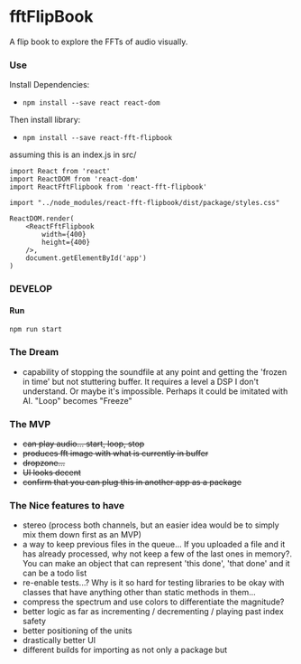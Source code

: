 # fftFlipBook
A flip book to explore the FFTs of audio visually.

### Use
Install Dependencies:
 - `npm install --save react react-dom`

Then install library:
 - `npm install --save react-fft-flipbook`

assuming this is an index.js in src/
```
import React from 'react'
import ReactDOM from 'react-dom'
import ReactFftFlipbook from 'react-fft-flipbook'

import "../node_modules/react-fft-flipbook/dist/package/styles.css"

ReactDOM.render(
    <ReactFftFlipbook
        width={400}
        height={400}
    />,
    document.getElementById('app')
)
```

### DEVELOP

#### Run
`npm run start`

### The Dream
  - capability of stopping the soundfile at any point and getting the 'frozen in time' but not stuttering buffer. It requires a level a DSP I don't understand. Or maybe it's impossible. Perhaps it could be imitated with AI. "Loop" becomes "Freeze"

### The MVP
 - ~~can play audio... start, loop, stop~~
 - ~~produces fft image with what is currently in buffer~~
 - ~~dropzone...~~
 - ~~UI looks decent~~
 - ~~confirm that you can plug this in another app as a package~~

### The Nice features to have
 - stereo (process both channels, but an easier idea would be to simply mix them down first as an MVP)
 - a way to keep previous files in the queue... If you uploaded a file and it has already processed, why not keep a few of the last ones in memory?. You can make an object that can represent 'this done', 'that done' and it can be a todo list
 - re-enable tests...? Why is it so hard for testing libraries to be okay with classes that have anything other than static methods in them...
 - compress the spectrum and use colors to differentiate the magnitude?
 - better logic as far as incrementing / decrementing / playing past index safety
 - better positioning of the units
 - drastically better UI
 - different builds for importing as not only a package but <script> tag
